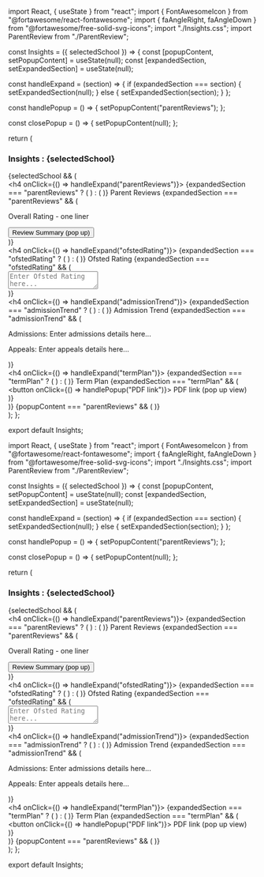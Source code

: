 import React, { useState } from "react";
import { FontAwesomeIcon } from "@fortawesome/react-fontawesome";
import { faAngleRight, faAngleDown } from "@fortawesome/free-solid-svg-icons";
import "./Insights.css";
import ParentReview from "./ParentReview";

const Insights = ({ selectedSchool }) => {
  const [popupContent, setPopupContent] = useState(null);
  const [expandedSection, setExpandedSection] = useState(null);

  const handleExpand = (section) => {
    if (expandedSection === section) {
      setExpandedSection(null);
    } else {
      setExpandedSection(section);
    }
  };

  const handlePopup = () => {
    setPopupContent("parentReviews");
  };

  const closePopup = () => {
    setPopupContent(null);
  };

  return (
    <div className="insights-container">
      <h3>Insights : {selectedSchool}</h3>
      {selectedSchool && (
        <div>
          <div className="section">
            <h4 onClick={() => handleExpand("parentReviews")}>
              <span className="expand-icon">
                {expandedSection === "parentReviews" ? (
                  <FontAwesomeIcon icon={faAngleRight} />
                ) : (
                  <FontAwesomeIcon icon={faAngleDown} />
                )}
              </span>
              Parent Reviews
            </h4>
            {expandedSection === "parentReviews" && (
              <div className="section-content">
                <p>Overall Rating - one liner</p>
                <button onClick={handlePopup}>Review Summary (pop up)</button>
              </div>
            )}
          </div>
          <div className="section">
            <h4 onClick={() => handleExpand("ofstedRating")}>
              <span className="expand-icon">
                {expandedSection === "ofstedRating" ? (
                  <FontAwesomeIcon icon={faAngleRight} />
                ) : (
                  <FontAwesomeIcon icon={faAngleDown} />
                )}
              </span>
              Ofsted Rating
            </h4>
            {expandedSection === "ofstedRating" && (
              <div className="section-content">
                <textarea
                  placeholder="Enter Ofsted Rating here..."
                  rows={5}
                ></textarea>
              </div>
            )}
          </div>
          <div className="section">
            <h4 onClick={() => handleExpand("admissionTrend")}>
              <span className="expand-icon">
                {expandedSection === "admissionTrend" ? (
                  <FontAwesomeIcon icon={faAngleRight} />
                ) : (
                  <FontAwesomeIcon icon={faAngleDown} />
                )}
              </span>
              Admission Trend
            </h4>
            {expandedSection === "admissionTrend" && (
              <div className="section-content">
                <p>Admissions: Enter admissions details here...</p>
                <p>Appeals: Enter appeals details here...</p>
              </div>
            )}
          </div>
          <div className="section">
            <h4 onClick={() => handleExpand("termPlan")}>
              <span className="expand-icon">
                {expandedSection === "termPlan" ? (
                  <FontAwesomeIcon icon={faAngleRight} />
                ) : (
                  <FontAwesomeIcon icon={faAngleDown} />
                )}
              </span>
              Term Plan
            </h4>
            {expandedSection === "termPlan" && (
              <div className="section-content">
                <button onClick={() => handlePopup("PDF link")}>
                  PDF link (pop up view)
                </button>
              </div>
            )}
          </div>
        </div>
      )}
      {popupContent === "parentReviews" && (
        <ParentReview closePopup={closePopup} />
      )}
    </div>
  );
};

export default Insights;



import React, { useState } from "react";
import { FontAwesomeIcon } from "@fortawesome/react-fontawesome";
import { faAngleRight, faAngleDown } from "@fortawesome/free-solid-svg-icons";
import "./Insights.css";
import ParentReview from "./ParentReview";

const Insights = ({ selectedSchool }) => {
  const [popupContent, setPopupContent] = useState(null);
  const [expandedSection, setExpandedSection] = useState(null);

  const handleExpand = (section) => {
    if (expandedSection === section) {
      setExpandedSection(null);
    } else {
      setExpandedSection(section);
    }
  };

  const handlePopup = () => {
    setPopupContent("parentReviews");
  };

  const closePopup = () => {
    setPopupContent(null);
  };

  return (
    <div className="insights-container">
      <h3>Insights : {selectedSchool}</h3>
      {selectedSchool && (
        <div>
          <div className="section">
            <h4 onClick={() => handleExpand("parentReviews")}>
              <span className="expand-icon">
                {expandedSection === "parentReviews" ? (
                  <FontAwesomeIcon icon={faAngleRight} />
                ) : (
                  <FontAwesomeIcon icon={faAngleDown} />
                )}
              </span>
              Parent Reviews
            </h4>
            {expandedSection === "parentReviews" && (
              <div className="section-content">
                <p>Overall Rating - one liner</p>
                <button onClick={handlePopup}>Review Summary (pop up)</button>
              </div>
            )}
          </div>
          <div className="section">
            <h4 onClick={() => handleExpand("ofstedRating")}>
              <span className="expand-icon">
                {expandedSection === "ofstedRating" ? (
                  <FontAwesomeIcon icon={faAngleRight} />
                ) : (
                  <FontAwesomeIcon icon={faAngleDown} />
                )}
              </span>
              Ofsted Rating
            </h4>
            {expandedSection === "ofstedRating" && (
              <div className="section-content">
                <textarea
                  placeholder="Enter Ofsted Rating here..."
                  rows={5}
                ></textarea>
              </div>
            )}
          </div>
          <div className="section">
            <h4 onClick={() => handleExpand("admissionTrend")}>
              <span className="expand-icon">
                {expandedSection === "admissionTrend" ? (
                  <FontAwesomeIcon icon={faAngleRight} />
                ) : (
                  <FontAwesomeIcon icon={faAngleDown} />
                )}
              </span>
              Admission Trend
            </h4>
            {expandedSection === "admissionTrend" && (
              <div className="section-content">
                <p>Admissions: Enter admissions details here...</p>
                <p>Appeals: Enter appeals details here...</p>
              </div>
            )}
          </div>
          <div className="section">
            <h4 onClick={() => handleExpand("termPlan")}>
              <span className="expand-icon">
                {expandedSection === "termPlan" ? (
                  <FontAwesomeIcon icon={faAngleRight} />
                ) : (
                  <FontAwesomeIcon icon={faAngleDown} />
                )}
              </span>
              Term Plan
            </h4>
            {expandedSection === "termPlan" && (
              <div className="section-content">
                <button onClick={() => handlePopup("PDF link")}>
                  PDF link (pop up view)
                </button>
              </div>
            )}
          </div>
        </div>
      )}
      {popupContent === "parentReviews" && (
        <ParentReview closePopup={closePopup} />
      )}
    </div>
  );
};

export default Insights;
